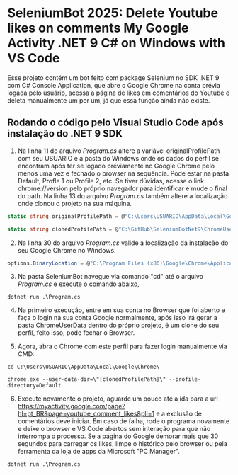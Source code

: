 # SeleniumBot 2025: Delete Youtube likes on comments My Google Activity .NET 9 C# on Windows with VS Code

Esse projeto contém um bot feito com package Selenium no SDK .NET 9 com C# Console Application, que abre o Google Chrome na conta prévia logada pelo usuário, acessa a página de likes em comentários do Youtube e deleta manualmente um por um, já que essa função ainda não existe.

## Rodando o código pelo Visual Studio Code após instalação do .NET 9 SDK

1. Na linha 11 do arquivo *Program.cs* altere a variável originalProfilePath com seu USUARIO e a pasta do Windows onde os dados do perfil se encontram após ter se logado préviamente no Google Chrome pelo menos uma vez e fechado o browser na sequência. Pode estar na pasta Default, Profle 1 ou Profile 2, etc. Se tiver dúvidas, acesse o link chrome://version pelo próprio navegador para identificar e mude o final do path.
Na linha 13 do arquivo *Program.cs* também altere a localização onde clonou o projeto na sua máquina.

```csharp
static string originalProfilePath = @"C:\Users\USUARIO\AppData\Local\Google\Chrome\User Data\Profile 2";

static string clonedProfilePath = @"C:\GitHub\SeleniumBotNet9\ChromeUserData";
```
2. Na linha 30 do arquivo *Program.cs* valide a localização da instalação do seu Google Chrome no Windows.

```csharp
options.BinaryLocation = @"C:\Program Files (x86)\Google\Chrome\Application\chrome.exe";
```

3. Na pasta SeleniumBot navegue via comando "cd" até o arquivo *Program.cs* e execute o comando abaixo,

```console
dotnet run .\Program.cs
```

4. Na primeiro execução, entre em sua conta no Browser que foi aberto e faça o login na sua conta Google normalmente, após isso irá gerar a pasta ChromeUserData dentro do próprio projeto, é um clone do seu perfil, feito isso, pode fechar o Browser.

5. Agora, abra o Chrome com este perfil para fazer login manualmente via CMD:

```console
cd C:\Users\USUARIO\AppData\Local\Google\Chrome\
```

```console
chrome.exe --user-data-dir=\"{clonedProfilePath}\" --profile-directory=Default
```

6. Execute novamente o projeto, aguarde um pouco até a ida para a url https://myactivity.google.com/page?hl=pt_BR&page=youtube_comment_likes&pli=1 e a exclusão de comentários deve iniciar. Em caso de falha, rode o programa novamente e deixe o browser e VS Code abertos sem interação para que não interrompa o processo. Se a página do Google demorar mais que 30 segundos para carregar os likes, limpe o histórico pelo browser ou pela ferramenta da loja de apps da Microsoft "PC Manager".

```console
dotnet run .\Program.cs
```

